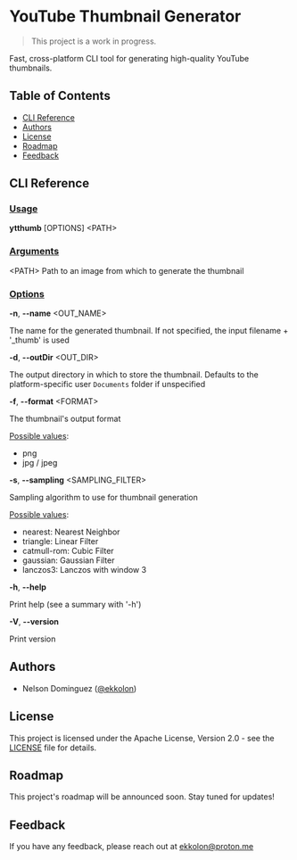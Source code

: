 # YouTube Thumbnail Generator

> This project is a work in progress.

Fast, cross-platform CLI tool for generating high-quality YouTube thumbnails.

## Table of Contents

- [CLI Reference](#cli-reference)
- [Authors](#authors)
- [License](#license)
- [Roadmap](#roadmap)
- [Feedback](#feedback)

## CLI Reference

### <ins>Usage</ins>

**ytthumb** [OPTIONS] \<PATH>

### <ins>Arguments</ins>

\<PATH> Path to an image from which to generate the thumbnail

### <ins>Options</ins>

**-n**, **--name** \<OUT_NAME>

The name for the generated thumbnail. If not specified, the input filename + '\_thumb' is used

**-d**, **--outDir** \<OUT_DIR>

The output directory in which to store the thumbnail. Defaults to the platform-specific user `Documents` folder if unspecified

**-f**, **--format** \<FORMAT>

The thumbnail's output format

<ins>Possible values</ins>:

- png
- jpg / jpeg

**-s**, **--sampling** \<SAMPLING_FILTER>

Sampling algorithm to use for thumbnail generation

<ins>Possible values</ins>:

- nearest: Nearest Neighbor
- triangle: Linear Filter
- catmull-rom: Cubic Filter
- gaussian: Gaussian Filter
- lanczos3: Lanczos with window 3

**-h**, **--help**

Print help (see a summary with '-h')

**-V**, **--version**

Print version

## Authors

- Nelson Dominguez ([@ekkolon](https://www.github.com/ekkolon))

## License

This project is licensed under the Apache License, Version 2.0 - see the [LICENSE](LICENSE) file for details.

## Roadmap

This project's roadmap will be announced soon. Stay tuned for updates!

## Feedback

If you have any feedback, please reach out at [ekkolon@proton.me](mailto:ekkolon@proton.me)
